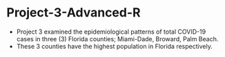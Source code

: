 # Project-3-Advanced-R
- Project 3 examined the epidemiological patterns of total COVID-19 cases in three (3) Florida counties; Miami-Dade, Broward, Palm Beach.
- These 3 counties have the highest population in Florida respectively. 
